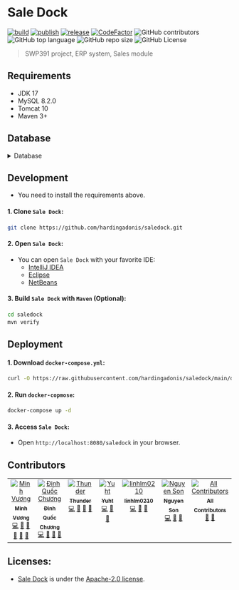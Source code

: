 # Sale Dock
[![build](https://github.com/hardingadonis/saledock/actions/workflows/build.yml/badge.svg)](https://github.com/hardingadonis/saledock/actions/workflows/build.yml)
[![publish](https://github.com/hardingadonis/saledock/actions/workflows/publish.yml/badge.svg)](https://github.com/hardingadonis/saledock/actions/workflows/publish.yml)
[![release](https://github.com/hardingadonis/saledock/actions/workflows/release.yml/badge.svg)](https://github.com/hardingadonis/saledock/actions/workflows/release.yml)
[![CodeFactor](https://www.codefactor.io/repository/github/hardingadonis/saledock/badge)](https://www.codefactor.io/repository/github/hardingadonis/saledock)
![GitHub contributors](https://img.shields.io/github/contributors/hardingadonis/saledock)
![GitHub top language](https://img.shields.io/github/languages/top/hardingadonis/saledock)
![GitHub repo size](https://img.shields.io/github/repo-size/hardingadonis/saledock)
![GitHub License](https://img.shields.io/github/license/hardingadonis/saledock)
> SWP391 project, ERP system, Sales module


## Requirements
- JDK 17
- MySQL 8.2.0
- Tomcat 10
- Maven 3+


## Database
<details>
  <summary>Database</summary>

  <div style="margin-top: 20px">
    <a href="https://github.com/hardingadonis/saledock">
      <img src="database/database.svg"/>
    </a>
  </div>
</details>


## Development
- You need to install the requirements above.
#### 1. Clone `Sale Dock`:
```bash
git clone https://github.com/hardingadonis/saledock.git
```
#### 2. Open `Sale Dock`:
- You can open `Sale Dock` with your favorite IDE:
  - [IntelliJ IDEA](https://www.jetbrains.com/idea/)
  - [Eclipse](https://www.eclipse.org/)
  - [NetBeans](https://netbeans.apache.org/)
#### 3. Build `Sale Dock` with `Maven` (Optional):
```bash
cd saledock
mvn verify
```


## Deployment
#### 1. Download `docker-compose.yml`:
```bash
curl -O https://raw.githubusercontent.com/hardingadonis/saledock/main/docker-compose.yml
```
#### 2. Run `docker-copmose`:
```bash
docker-compose up -d
```
#### 3. Access `Sale Dock`:
- Open `http://localhost:8080/saledock` in your browser.


## Contributors

<!-- ALL-CONTRIBUTORS-LIST:START - Do not remove or modify this section -->
<!-- prettier-ignore-start -->
<!-- markdownlint-disable -->
<table>
  <tbody>
    <tr>
      <td align="center" valign="top" width="14.28%"><a href="https://github.com/hardingadonis"><img src="https://avatars.githubusercontent.com/u/34091632?v=4?s=100" width="100px;" alt="Minh Vương"/><br /><sub><b>Minh Vương</b></sub></a><br /><a href="#code-hardingadonis" title="Code">💻</a> <a href="#data-hardingadonis" title="Data">🔣</a> <a href="#doc-hardingadonis" title="Documentation">📖</a> <a href="#maintenance-hardingadonis" title="Maintenance">🚧</a> <a href="#review-hardingadonis" title="Reviewed Pull Requests">👀</a> <a href="#design-hardingadonis" title="Design">🎨</a></td>
      <td align="center" valign="top" width="14.28%"><a href="https://github.com/bakaqc"><img src="https://avatars.githubusercontent.com/u/126387856?v=4?s=100" width="100px;" alt="Đinh Quốc Chương"/><br /><sub><b>Đinh Quốc Chương</b></sub></a><br /><a href="#code-bakaqc" title="Code">💻</a> <a href="#doc-bakaqc" title="Documentation">📖</a> <a href="#review-bakaqc" title="Reviewed Pull Requests">👀</a> <a href="#maintenance-bakaqc" title="Maintenance">🚧</a></td>
      <td align="center" valign="top" width="14.28%"><a href="https://github.com/htnghia1423"><img src="https://avatars.githubusercontent.com/u/137130942?v=4?s=100" width="100px;" alt="Thunder"/><br /><sub><b>Thunder</b></sub></a><br /><a href="#code-htnghia1423" title="Code">💻</a> <a href="#doc-htnghia1423" title="Documentation">📖</a> <a href="#review-htnghia1423" title="Reviewed Pull Requests">👀</a> <a href="#maintenance-htnghia1423" title="Maintenance">🚧</a></td>
      <td align="center" valign="top" width="14.28%"><a href="https://github.com/yuhtnguyen"><img src="https://avatars.githubusercontent.com/u/137138731?v=4?s=100" width="100px;" alt="Yuht"/><br /><sub><b>Yuht</b></sub></a><br /><a href="#code-yuhtnguyen" title="Code">💻</a> <a href="#doc-yuhtnguyen" title="Documentation">📖</a> <a href="#review-yuhtnguyen" title="Reviewed Pull Requests">👀</a></td>
      <td align="center" valign="top" width="14.28%"><a href="https://github.com/linhlm0210"><img src="https://avatars.githubusercontent.com/u/147788973?v=4?s=100" width="100px;" alt="linhlm0210"/><br /><sub><b>linhlm0210</b></sub></a><br /><a href="#code-linhlm0210" title="Code">💻</a> <a href="#doc-linhlm0210" title="Documentation">📖</a> <a href="#review-linhlm0210" title="Reviewed Pull Requests">👀</a></td>
      <td align="center" valign="top" width="14.28%"><a href="https://github.com/thson58"><img src="https://avatars.githubusercontent.com/u/152074875?v=4?s=100" width="100px;" alt="Nguyen Son"/><br /><sub><b>Nguyen Son</b></sub></a><br /><a href="#code-thson58" title="Code">💻</a> <a href="#doc-thson58" title="Documentation">📖</a> <a href="#review-thson58" title="Reviewed Pull Requests">👀</a></td>
      <td align="center" valign="top" width="14.28%"><a href="https://allcontributors.org"><img src="https://avatars.githubusercontent.com/u/46410174?v=4?s=100" width="100px;" alt="All Contributors"/><br /><sub><b>All Contributors</b></sub></a><br /><a href="#plugin-all-contributors" title="Plugin/utility libraries">🔌</a> <a href="#tool-all-contributors" title="Tools">🔧</a></td>
    </tr>
  </tbody>
</table>

<!-- markdownlint-restore -->
<!-- prettier-ignore-end -->

<!-- ALL-CONTRIBUTORS-LIST:END -->


## Licenses:
- [Sale Dock](https://github.com/hardingadonis/saledock) is under the [Apache-2.0 license](https://github.com/hardingadonis/saledock/blob/main/LICENSE).